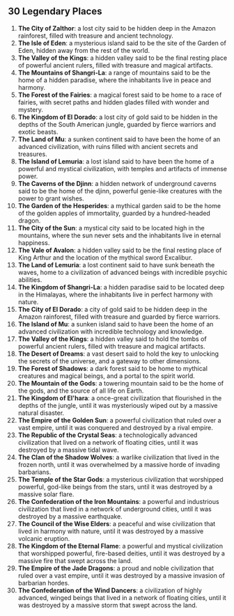 ## 30 Legendary Places

1. **The City of Zalthor**: a lost city said to be hidden deep in the Amazon rainforest, filled with treasure and ancient technology.
1. **The Isle of Eden**: a mysterious island said to be the site of the Garden of Eden, hidden away from the rest of the world.
1. **The Valley of the Kings**: a hidden valley said to be the final resting place of powerful ancient rulers, filled with treasure and magical artifacts.
1. **The Mountains of Shangri-La**: a range of mountains said to be the home of a hidden paradise, where the inhabitants live in peace and harmony.
1. **The Forest of the Fairies**: a magical forest said to be home to a race of fairies, with secret paths and hidden glades filled with wonder and mystery.
1. **The Kingdom of El Dorado**: a lost city of gold said to be hidden in the depths of the South American jungle, guarded by fierce warriors and exotic beasts.
1. **The Land of Mu**: a sunken continent said to have been the home of an advanced civilization, with ruins filled with ancient secrets and treasures.
1. **The Island of Lemuria**: a lost island said to have been the home of a powerful and mystical civilization, with temples and artifacts of immense power.
1. **The Caverns of the Djinn**: a hidden network of underground caverns said to be the home of the djinn, powerful genie-like creatures with the power to grant wishes.
1. **The Garden of the Hesperides**: a mythical garden said to be the home of the golden apples of immortality, guarded by a hundred-headed dragon.
1. **The City of the Sun**: a mystical city said to be located high in the mountains, where the sun never sets and the inhabitants live in eternal happiness.
1. **The Vale of Avalon**: a hidden valley said to be the final resting place of King Arthur and the location of the mythical sword Excalibur.
1. **The Land of Lemuria**: a lost continent said to have sunk beneath the waves, home to a civilization of advanced beings with incredible psychic abilities.
1. **The Kingdom of Shangri-La**: a hidden paradise said to be located deep in the Himalayas, where the inhabitants live in perfect harmony with nature.
1. **The City of El Dorado**: a city of gold said to be hidden deep in the Amazon rainforest, filled with treasure and guarded by fierce warriors.
1. **The Island of Mu**: a sunken island said to have been the home of an advanced civilization with incredible technology and knowledge.
1. **The Valley of the Kings**: a hidden valley said to hold the tombs of powerful ancient rulers, filled with treasure and magical artifacts.
1. **The Desert of Dreams**: a vast desert said to hold the key to unlocking the secrets of the universe, and a gateway to other dimensions.
1. **The Forest of Shadows**: a dark forest said to be home to mythical creatures and magical beings, and a portal to the spirit world.
1. **The Mountain of the Gods**: a towering mountain said to be the home of the gods, and the source of all life on Earth.
1. **The Kingdom of El'hara**: a once-great civilization that flourished in the depths of the jungle, until it was mysteriously wiped out by a massive natural  disaster.
1. **The Empire of the Golden Sun**: a powerful civilization that ruled over a vast empire, until it was conquered and destroyed by a rival empire.
1. **The Republic of the Crystal Seas**: a technologically advanced civilization that lived on a network of floating cities, until it was destroyed by a massive tidal wave.
1. **The Clan of the Shadow Wolves**: a warlike civilization that lived in the frozen north, until it was overwhelmed by a massive horde of invading barbarians.
1. **The Temple of the Star Gods**: a mysterious civilization that worshipped powerful, god-like beings from the stars, until it was destroyed by a massive solar flare.
1. **The Confederation of the Iron Mountains**: a powerful and industrious civilization that lived in a network of underground cities, until it was destroyed by a massive earthquake.
1. **The Council of the Wise Elders**: a peaceful and wise civilization that lived in harmony with nature, until it was destroyed by a massive volcanic eruption.
1. **The Kingdom of the Eternal Flame**: a powerful and mystical civilization that worshipped powerful, fire-based deities, until it was destroyed by a massive  fire that swept across the land.
1. **The Empire of the Jade Dragons**: a proud and noble civilization that ruled over a vast empire, until it was destroyed by a massive invasion of barbarian hordes.
1. **The Confederation of the Wind Dancers**: a civilization of highly advanced, winged beings that lived in a network of floating cities, until it was destroyed by a massive storm that swept across the land.

